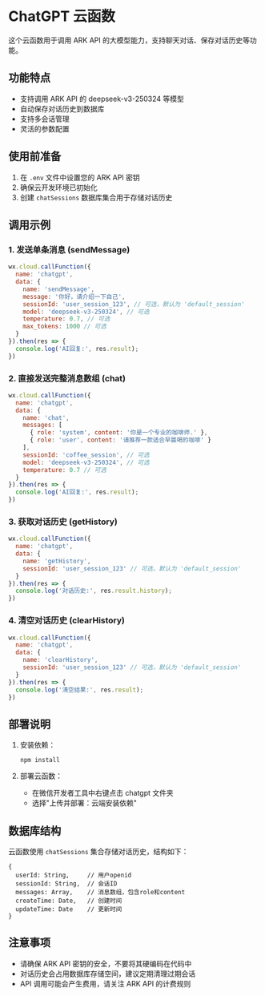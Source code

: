 # ChatGPT 云函数

这个云函数用于调用 ARK API 的大模型能力，支持聊天对话、保存对话历史等功能。

## 功能特点

- 支持调用 ARK API 的 deepseek-v3-250324 等模型
- 自动保存对话历史到数据库
- 支持多会话管理
- 灵活的参数配置

## 使用前准备

1. 在 `.env` 文件中设置您的 ARK API 密钥
2. 确保云开发环境已初始化
3. 创建 `chatSessions` 数据库集合用于存储对话历史

## 调用示例

### 1. 发送单条消息 (sendMessage)

```javascript
wx.cloud.callFunction({
  name: 'chatgpt',
  data: {
    name: 'sendMessage',
    message: '你好，请介绍一下自己',
    sessionId: 'user_session_123', // 可选，默认为 'default_session'
    model: 'deepseek-v3-250324', // 可选
    temperature: 0.7, // 可选
    max_tokens: 1000 // 可选
  }
}).then(res => {
  console.log('AI回复:', res.result);
})
```

### 2. 直接发送完整消息数组 (chat)

```javascript
wx.cloud.callFunction({
  name: 'chatgpt',
  data: {
    name: 'chat',
    messages: [
      { role: 'system', content: '你是一个专业的咖啡师.' },
      { role: 'user', content: '请推荐一款适合早晨喝的咖啡' }
    ],
    sessionId: 'coffee_session', // 可选
    model: 'deepseek-v3-250324', // 可选
    temperature: 0.7 // 可选
  }
}).then(res => {
  console.log('AI回复:', res.result);
})
```

### 3. 获取对话历史 (getHistory)

```javascript
wx.cloud.callFunction({
  name: 'chatgpt',
  data: {
    name: 'getHistory',
    sessionId: 'user_session_123' // 可选，默认为 'default_session'
  }
}).then(res => {
  console.log('对话历史:', res.result.history);
})
```

### 4. 清空对话历史 (clearHistory)

```javascript
wx.cloud.callFunction({
  name: 'chatgpt',
  data: {
    name: 'clearHistory',
    sessionId: 'user_session_123' // 可选，默认为 'default_session'
  }
}).then(res => {
  console.log('清空结果:', res.result);
})
```

## 部署说明

1. 安装依赖：
   ```
   npm install
   ```

2. 部署云函数：
   - 在微信开发者工具中右键点击 chatgpt 文件夹
   - 选择"上传并部署：云端安装依赖"

## 数据库结构

云函数使用 `chatSessions` 集合存储对话历史，结构如下：

```
{
  userId: String,     // 用户openid
  sessionId: String,  // 会话ID
  messages: Array,    // 消息数组，包含role和content
  createTime: Date,   // 创建时间
  updateTime: Date    // 更新时间
}
```

## 注意事项

- 请确保 ARK API 密钥的安全，不要将其硬编码在代码中
- 对话历史会占用数据库存储空间，建议定期清理过期会话
- API 调用可能会产生费用，请关注 ARK API 的计费规则
